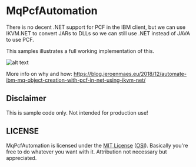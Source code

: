 # MqPcfAutomation
There is no decent .NET support for PCF in the IBM client, but we can use IKVM.NET to convert JARs to DLLs so we can still use .NET instead of JAVA to use PCF. 

This samples illustrates a full working implementation of this.

![alt text](https://github.com/joenmaes/MqPcfAutomation/blob/master/MqPcfAutomationSample.png?raw=true)
      
More info on why and how: https://blog.jeroenmaes.eu/2018/12/automate-ibm-mq-object-creation-with-pcf-in-net-using-ikvm-net/

## Disclaimer
This is sample code only. Not intended for production use!

## LICENSE
MqPcfAutomation is licensed under the [MIT License](https://github.com/joenmaes/MqPcfAutomation/blob/master/LICENSE) ([OSI](http://www.opensource.org/licenses/mit-license.php)). Basically you're free to do whatever you want with it. Attribution not necessary but appreciated.
